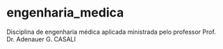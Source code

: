 # engenharia_medica
Disciplina de engenharia médica aplicada ministrada pelo professor Prof. Dr. Adenauer G. CASALI
